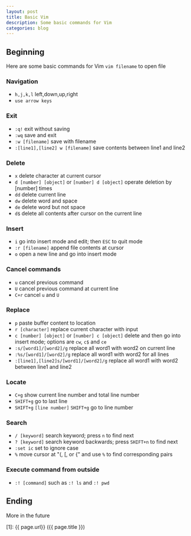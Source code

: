 ```yaml
---
layout: post
title: Basic Vim
description: Some basic commands for Vim
categories: blog
---
```


## Beginning
Here are some basic commands for Vim
`vim filename` to open file

### Navigation
* `h,j,k,l` left,down,up,right
* `use arrow keys`

### Exit
* `:q!` exit without saving
* `:wq` save and exit
* `:w [filename]` save with filename
* `:[line1],[line2] w [filename]` save contents between line1 and line2

### Delete
* `x` delete character at current cursor
* `d [number] [object]` or `[number] d [object]` operate deletion by [number] times 
* `dd` delete current line
* `dw` delete word and space
* `de` delete word but not space
* `d$` delete all contents after cursor on the current line

### Insert
* `i` go into insert mode and edit; then `ESC` to quit mode
* `:r [filename]` append file contents at cursor
* `o` open a new line and go into insert mode

### Cancel commands
* `u` cancel previous command
* `U` cancel previous command at current line
* `C+r` cancel `u` and `U`

### Replace
* `p` paste buffer content to location
* `r [character]` replace current character with input
* `c [number] [object]` or `[number] c [object]` delete and then go into insert mode; options are `cw`, `c$` and `ce`
* `:s/[word1]/[word2]/g` replace all word1 with word2 on current line
* `:%s/[word1]/[word2]/g` replace all word1 with word2 for all lines
* `:[line1],[line2]s/[word1]/[word2]/g` replace all word1 with word2 between line1 and line2

### Locate
* `C+g` show current line number and total line number
* `SHIFT+g` go to last line
* `SHIFT+g` `[line number]` `SHIFT+g` go to line number

### Search
* `/ [keyword]` search keyword; press `n` to find next
* `? [keyword]` search keyword backwards; press `SHIFT+n` to find next
* `:set ic` set to ignore case
* `%` move cursor at "(, [, or {" and use `%` to find corresponding pairs

### Execute command from outside
* `:! [command]` such as `:! ls` and `:! pwd`

## Ending
More in the future


[startupjing]:    http://startupjing.github.io  "startupjing"
[1]:    {{ page.url}}  ({{ page.title }})




